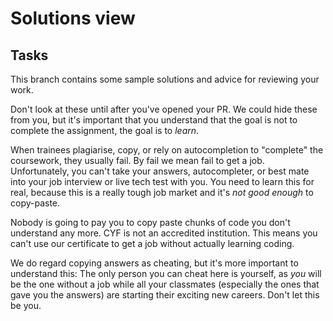 # Solutions view

## Tasks
This branch contains some sample solutions and advice for reviewing your work.

Don't look at these until after you've opened your PR. We could hide these from you, but it's important that you understand that the goal is not to complete the assignment, the goal is to _learn_. 

When trainees plagiarise, copy, or rely on autocompletion to "complete" the coursework, they usually fail. By fail we mean fail to get a job. Unfortunately, you can't take your answers, autocompleter, or best mate into your job interview or live tech test with you. You need to learn this for real, because this is a really tough job market and it's _not good enough_ to copy-paste. 

Nobody is going to pay you to copy paste chunks of code you don't understand any more. CYF is not an accredited institution. This means you can't use our certificate to get a job without actually learning coding.

We do regard copying answers as cheating, but it's more important to understand this: The only person you can cheat here is yourself, as _you_ will be the one without a job while all your classmates (especially the ones that gave you the answers) are starting their exciting new careers. Don't let this be you. 
